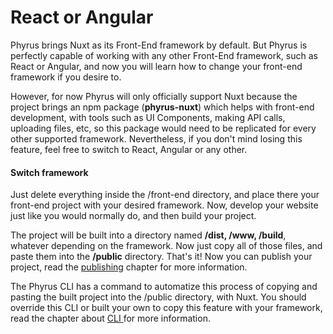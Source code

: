 # React or Angular

Phyrus brings Nuxt as its Front-End framework by default. But Phyrus is perfectly capable of working with any other Front-End framework, such as React or Angular, and now you will learn how to change your front-end framework if you desire to.

However, for now Phyrus will only officially support Nuxt because the project brings an npm package (**phyrus-nuxt**) which helps with front-end development, with tools such as UI Components, making API calls, uploading files, etc, so this package would need to be replicated for every other supported framework. Nevertheless, if you don't mind losing this feature, feel free to switch to React, Angular or any other.

#### Switch framework

Just delete everything inside the /front-end directory, and place there your front-end project with your desired framework. Now, develop your website just like you would normally do, and then build your project.

The project will be built into a directory named **/dist, /www, /build**, whatever depending on the framework. Now just copy all of those files, and paste them into the **/public** directory. That's it! Now you can publish your project, read the [publishing](publishing.md) chapter for more information.

The Phyrus CLI has a command to automatize this process of copying and pasting the built project into the /public directory, with Nuxt. You should override this CLI or built your own to copy this feature with your framework, read the chapter about [CLI ](broken-reference)for more information.

